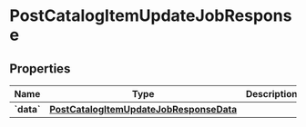 
# PostCatalogItemUpdateJobResponse

## Properties
| Name | Type | Description | Notes |
| ------------ | ------------- | ------------- | ------------- |
| **&#x60;data&#x60;** | [**PostCatalogItemUpdateJobResponseData**](PostCatalogItemUpdateJobResponseData.md) |  |  |



